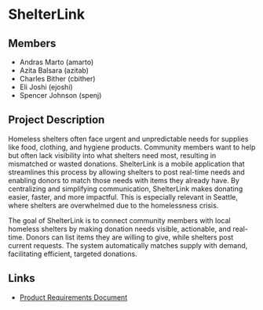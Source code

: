 # ShelterLink

## Members

- Andras Marto (amarto)
- Azita Balsara (azitab)
- Charles Bither (cbither)
- Eli Joshi (ejoshi)
- Spencer Johnson (spenj)

## Project Description

Homeless shelters often face urgent and unpredictable needs for supplies like food, clothing, and hygiene products. Community members want to help but often lack visibility into what shelters need most, resulting in mismatched or wasted donations. ShelterLink is a mobile application that streamlines this process by allowing shelters to post real-time needs and enabling donors to match those needs with items they already have. By centralizing and simplifying communication, ShelterLink makes donating easier, faster, and more impactful. This is especially relevant in Seattle, where shelters are overwhelmed due to the homelessness crisis.

The goal of ShelterLink is to connect community members with local homeless shelters by making donation needs visible, actionable, and real-time. Donors can list items they are willing to give, while shelters post current requests. The system automatically matches supply with demand, facilitating efficient, targeted donations.

## Links

- [Product Requirements Document](https://docs.google.com/document/d/1MNm4lgE8vIqCnj3oJq1o6MpgDq2Q1TAc0yENPEfM0sc/edit?tab=t.0#heading=h.a9qxd8i05pbz)
